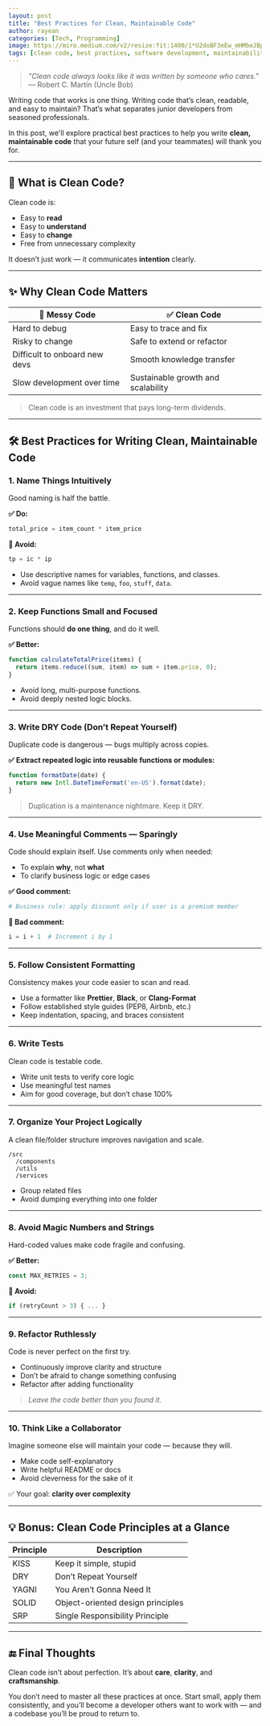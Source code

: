```yaml
---
layout: post
title: "Best Practices for Clean, Maintainable Code"
author: rayean
categories: [Tech, Programming]
image: https://miro.medium.com/v2/resize:fit:1400/1*U2doBF3eEw_mHMbeJBpuQg.jpeg
tags: [clean code, best practices, software development, maintainability, programming]
---
```


> _"Clean code always looks like it was written by someone who cares."_ — Robert C. Martin (Uncle Bob)

Writing code that works is one thing. Writing code that’s clean, readable, and easy to maintain? That’s what separates junior developers from seasoned professionals.

In this post, we'll explore practical best practices to help you write **clean, maintainable code** that your future self (and your teammates) will thank you for.

---

## 🧼 What is Clean Code?

Clean code is:
- Easy to **read**
- Easy to **understand**
- Easy to **change**
- Free from unnecessary complexity

It doesn’t just work — it communicates **intention** clearly.

---

## ✨ Why Clean Code Matters

| 🚫 Messy Code              | ✅ Clean Code                      |
|---------------------------|------------------------------------|
| Hard to debug              | Easy to trace and fix              |
| Risky to change            | Safe to extend or refactor         |
| Difficult to onboard new devs | Smooth knowledge transfer       |
| Slow development over time | Sustainable growth and scalability |

> Clean code is an investment that pays long-term dividends.

---

## 🛠️ Best Practices for Writing Clean, Maintainable Code

### 1. **Name Things Intuitively**

Good naming is half the battle.

**✅ Do:**

```python
total_price = item_count * item_price
```

**🚫 Avoid:**

```python
tp = ic * ip
```

- Use descriptive names for variables, functions, and classes.
- Avoid vague names like `temp`, `foo`, `stuff`, `data`.

---

### 2. **Keep Functions Small and Focused**

Functions should **do one thing**, and do it well.

**✅ Better:**

```javascript
function calculateTotalPrice(items) {
  return items.reduce((sum, item) => sum + item.price, 0);
}
```

- Avoid long, multi-purpose functions.
- Avoid deeply nested logic blocks.

---

### 3. **Write DRY Code (Don’t Repeat Yourself)**

Duplicate code is dangerous — bugs multiply across copies.

**✅ Extract repeated logic into reusable functions or modules:**

```typescript
function formatDate(date) {
  return new Intl.DateTimeFormat('en-US').format(date);
}
```

> Duplication is a maintenance nightmare. Keep it DRY.

---

### 4. **Use Meaningful Comments — Sparingly**

Code should explain itself. Use comments only when needed:
- To explain **why**, not **what**
- To clarify business logic or edge cases

**✅ Good comment:**

```python
# Business rule: apply discount only if user is a premium member
```

**🚫 Bad comment:**

```python
i = i + 1  # Increment i by 1
```

---

### 5. **Follow Consistent Formatting**

Consistency makes your code easier to scan and read.

- Use a formatter like **Prettier**, **Black**, or **Clang-Format**
- Follow established style guides (PEP8, Airbnb, etc.)
- Keep indentation, spacing, and braces consistent

---

### 6. **Write Tests**

Clean code is testable code.

- Write unit tests to verify core logic
- Use meaningful test names
- Aim for good coverage, but don’t chase 100%

---

### 7. **Organize Your Project Logically**

A clean file/folder structure improves navigation and scale.

```
/src
  /components
  /utils
  /services
```

- Group related files
- Avoid dumping everything into one folder

---

### 8. **Avoid Magic Numbers and Strings**

Hard-coded values make code fragile and confusing.

**✅ Better:**

```javascript
const MAX_RETRIES = 3;
```

**🚫 Avoid:**

```javascript
if (retryCount > 3) { ... }
```

---

### 9. **Refactor Ruthlessly**

Code is never perfect on the first try.

- Continuously improve clarity and structure
- Don’t be afraid to change something confusing
- Refactor after adding functionality

> _Leave the code better than you found it._

---

### 10. **Think Like a Collaborator**

Imagine someone else will maintain your code — because they will.

- Make code self-explanatory
- Write helpful README or docs
- Avoid cleverness for the sake of it

✅ Your goal: **clarity over complexity**

---

## 💡 Bonus: Clean Code Principles at a Glance

| Principle | Description |
|----------|-------------|
| KISS      | Keep it simple, stupid |
| DRY       | Don’t Repeat Yourself  |
| YAGNI     | You Aren’t Gonna Need It |
| SOLID     | Object-oriented design principles |
| SRP       | Single Responsibility Principle |

---

## 🔚 Final Thoughts

Clean code isn’t about perfection. It’s about **care**, **clarity**, and **craftsmanship**.

You don’t need to master all these practices at once. Start small, apply them consistently, and you’ll become a developer others want to work with — and a codebase you’ll be proud to return to.

